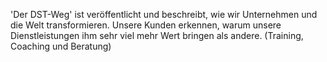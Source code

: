 'Der DST-Weg' ist veröffentlicht und beschreibt, wie wir Unternehmen und die Welt transformieren. Unsere Kunden erkennen, warum unsere Dienstleistungen ihm sehr viel mehr Wert bringen als andere. (Training, Coaching und Beratung)